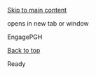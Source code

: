 [Skip to main content](https://www.pittsburghpa.gov/Site-Footer/Footer-Widgets/Get-Involved/EngagePGH#main-content)

opens in new tab or window

EngagePGH

[Back to top](https://www.pittsburghpa.gov/Site-Footer/Footer-Widgets/Get-Involved/EngagePGH#body-top)

Ready
